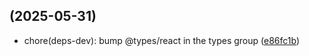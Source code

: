 ##  (2025-05-31)

* chore(deps-dev): bump @types/react in the types group ([e86fc1b](https://github.com/exile-watch/splinters/commit/e86fc1b))



